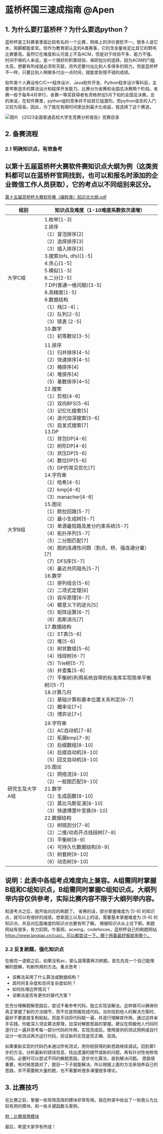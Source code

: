 
# 蓝桥杯国三速成指南  @Apen
## 1. 为什么要打蓝桥杯？为什么要选python？
蓝桥杯是工科赛事里面比较有名的一个比赛，网络上的评价褒贬不一。很多人说它水，用脚都能拿奖。但作为教育部认定的A类赛事，它的含金量肯定比其它的野鸡比赛要高。虽然它在难度和认可度上不及ACM，但是对于经验不多、能力不强、时间不够的人来说，是一个很好的积累经验、保研加分的选择。因为ACM的门槛太高，想要有所成就必须有天赋，另外还要付出比别人多得多的努力。但是蓝桥杯不一样，只要比别人稍微多付出一点时间，就能拿到很不错的成绩。

软件类个人赛设有C/C++程序设计、Java软件开发、Python程序设计等科目，主要考察选手的算法设计和程序开发能力。比赛分为省赛和全国总决赛两个阶段。省赛一般于每年4月举行，省赛一等奖获得者有资格参加5月下旬的全国总决赛。总的来说，在软件赛里，python组的竞争并不如其它组激烈。而python语言的入门又较为容易。因此，为了能在有限时间里达到最大化收益，我选择了这个赛道。

![图片](https://weshare.xin/蓝桥杯/软件赛道/mulu.png)
《2023全国普通高校大学生竞赛分析报告》竞赛目录

## 2. 备赛流程
### 2.1 明确知识点，有效备考
以第十五届蓝桥杯大赛软件赛知识点大纲为例（这类资料都可以在蓝桥杯官网找到，也可以和报名时添加的企业微信工作人员获取），它的考点以不同组别来区分。
---
[第十五届蓝桥杯大赛软件赛（编程类）知识点大纲.pdf](https://weshare.xin/蓝桥杯/软件赛道/第十五届蓝桥杯大赛软件赛（编程类）知识点大纲.pdf)

|组别|知识点及难度（1-10难度系数依次递增）|
|----|----|
|大学C组|1.枚举[1-3]<br>2.排序<br>（1）冒泡排序[2]<br>（2）选择排序[3]<br>（3）插入排序[3]<br>3.搜索(bfs, dfs)[1-5]<br>4.贪心[1-5]<br>5.模拟[1-3]<br>6.二分[2-5]<br>7.DP(普通一维问题)[3-5]<br>8.高精度[1-5]<br>9.数据结构<br>（1）栈[2-4]；<br>（2）队列[2-5]<br>（3）链表 [2-5]<br>10.数学<br>（1）初等数论[3-5]|
|大学B组|11.排序<br>（1）归并排序[4-5]<br>（2）快速排序[4-5]<br>（3）桶排序[4]<br>（4）堆排序[4]<br>（5）基数排序[4~5]<br>12.搜索<br>（1）剪枝[4-6]<br>（2）双向BFS[5-6]<br>（3）记忆化搜索[5]<br>（4）迭代加深搜索[5-6]<br>（5）启发式搜索[7]<br>13.DP<br>（1）背包DP[4-6]<br>（2）树形DP[4-6]<br>（3）状压DP[5-6]<br>（4）数位DP[5-6]<br>（5）DP的常见优化[7]<br>14.字符串<br>（1）哈希[4-5]<br>（2）kmp[4-6]<br>（3）manacher[4-6]<br>15.图论<br>（1）欧拉回路[5-7]<br>（2）最小生成树[5-7]<br>（3）单源最短路及差分约束系统[5-7]<br>（4）拓扑序列[5-7]<br>（5）二分图匹配[7]<br>（6）图的连通性问题（割点、桥、强连通分量）[7]<br>（7）DFS序[5-7]<br>（8）最近共同祖先[5-7]<br>16.数学<br>（1）排列组合[5-6]<br>（2）二项式定理[6]<br>（3）容斥原理[6-7]<br>（4）模意义下的逆元[5]<br>（5）矩阵运算[6-7]<br>（6）高斯消元[7]<br>17.数据结构<br>（1）ST表[5-6]<br>（2）堆[5-6]<br>（3）树状数组[5-6]<br>（4）线段树[6-7]<br>（5）Trie树[5-7]<br>（6）并查集[5-6]<br>（7）平衡树(利用系统自带的标准库实现简单平衡树)[5-7]<br>18.计算几何<br>（1）基础计算和基本位置关系判定[6-7]<br>（2）概率论[7+]<br>（3）博弈论[7+]|
|研究生及大学A组|19.字符串<br>（1）AC自动机[7-8]<br>（2）拓展kmp[7-8]<br>（3）后缀数组[8-10]<br>（4）后缀自动机[8-10]<br>（5）回文自动机[8-10]<br>20.图论<br>（1）网络流[8-10]<br>（2）一般图匹配[9-10]<br>21.数学<br>（1）生成函数[8-10]<br>（2）莫比乌斯反演[8-10]<br>（3）快速傅里叶变换[9-10]<br>22.数据结构<br>（1）树链剖分[7-8]<br>（2）二维/动态开点线段树[7-8]<br>（3）平衡树[8-9]<br>（4）可持久化数据结构[8-9]<br>（5）树套树[9-10]<br>（6）动态树[9-10]|

说明：此表中各组考点难度向上兼容。A组需同时掌握B组和C组知识点，B组需同时掌握C组知识点。大纲列举内容仅供参考，实际比赛内容不限于大纲列举内容。
---
知道考点之后，就开始对应的刷题了。
省赛的话，部分掌握难度为 [5-6] 的知识点，就可以有很好的成绩。想拿国三以及以上的话，需要基本掌握难度为 [5-6] 的知识点，并且对后面难度的知识点也要有所了解。
根据知识点从上往下刷，刷题网站有很多，有力扣网，牛客网，acwing，codeforces，蓝桥杯自己的刷题网站 https://www.lanqiao.cn/cup/。可以都尝试一下，哪个用着最舒服就用哪个。

### 2.2 反复刷题，强化知识点
在做完一道题之后，如果没有ac，那么就需要再次刷题。首先先找一个自己能理解的题解，判断所用的方法。重点思考：
- 该解法采用了什么算法或数据结构？
- 其时间复杂度和空间复杂度如何？
- 如何处理边界情况？
- 该解法是否有更优的替代方案？

在充分理解题解思路后，尝试不看参考代码，独立实现该解法。这样做可以确保你真正掌握了新的方法细节，而不仅是照搬现成代码。当你找到他人的解决方案时，最好不要直接复制粘贴，而是手动将代码敲一遍，并逐行理解其作用​。通过这样亲手实践，你能深入领会算法原理，加深对解题思路的掌握。建议在照搬他人代码时逐行过一遍并思考每一部分代码的作用，实现完成后，使用提供的测试用例或自行设计一些测试再次运行代码，验证新的实现是否正确、高效。

如果重新实现的代码仍未通过所有测试，用你刚获得的新思路继续调试。回到第1步的方法，分析最新的错误信息，找出遗漏的细节或新的问题，再有针对性地修改代码。必要时可以尝试不同的解题思路，逐步优化算法，直到解决问题。
思路很重要，有时候思路对了，题目一下子就能解决。所以根据上面的方法来培养自己的思路，并不需要刷大量的题，也不需要听很多课懂很多理论。

## 3. 比赛技巧
在比赛之前，掌握一些常用高效的模块非常有用。我在附录中给出了一些我认为比较有用的模块，和一些关键函数与案例。

[附：比赛常用模块](https://blog.csdn.net/Iconicdusk/article/details/137011337?spm=1001.2014.3001.5501)
 
最后，希望大家学有所成！
